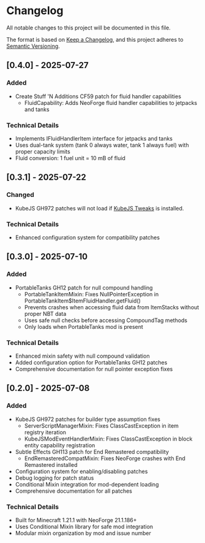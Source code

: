 # Changelog

All notable changes to this project will be documented in this file.

The format is based on [Keep a Changelog](https://keepachangelog.com/en/1.0.0/),
and this project adheres to [Semantic Versioning](https://semver.org/spec/v2.0.0.html).

## [0.4.0] - 2025-07-27

### Added
- Create Stuff 'N Additions CF59 patch for fluid handler capabilities
  - FluidCapability: Adds NeoForge fluid handler capabilities to jetpacks and tanks

### Technical Details
- Implements IFluidHandlerItem interface for jetpacks and tanks
- Uses dual-tank system (tank 0 always water, tank 1 always fuel) with proper capacity limits
- Fluid conversion: 1 fuel unit = 10 mB of fluid

## [0.3.1] - 2025-07-22

### Changed
- KubeJS GH972 patches will not load if
  [KubeJS Tweaks](https://www.curseforge.com/minecraft/mc-mods/kubejs-tweaks) is installed.

### Technical Details
- Enhanced configuration system for compatibility patches

## [0.3.0] - 2025-07-10

### Added
- PortableTanks GH12 patch for null compound handling
  - PortableTankItemMixin: Fixes NullPointerException in PortableTankItem$ItemFluidHandler.getFluid()
  - Prevents crashes when accessing fluid data from ItemStacks without proper NBT data
  - Uses safe null checks before accessing CompoundTag methods
  - Only loads when PortableTanks mod is present

### Technical Details
- Enhanced mixin safety with null compound validation
- Added configuration option for PortableTanks GH12 patches
- Comprehensive documentation for null pointer exception fixes

## [0.2.0] - 2025-07-08

### Added
- KubeJS GH972 patches for builder type assumption fixes
  - ServerScriptManagerMixin: Fixes ClassCastException in item registry iteration
  - KubeJSModEventHandlerMixin: Fixes ClassCastException in block entity capability registration
- Subtle Effects GH113 patch for End Remastered compatibility
  - EndRemasteredCompatMixin: Fixes NeoForge crashes with End Remastered installed
- Configuration system for enabling/disabling patches
- Debug logging for patch status
- Conditional Mixin integration for mod-dependent loading
- Comprehensive documentation for all patches

### Technical Details
- Built for Minecraft 1.21.1 with NeoForge 21.1.186+
- Uses Conditional Mixin library for safe mod integration
- Modular mixin organization by mod and issue number